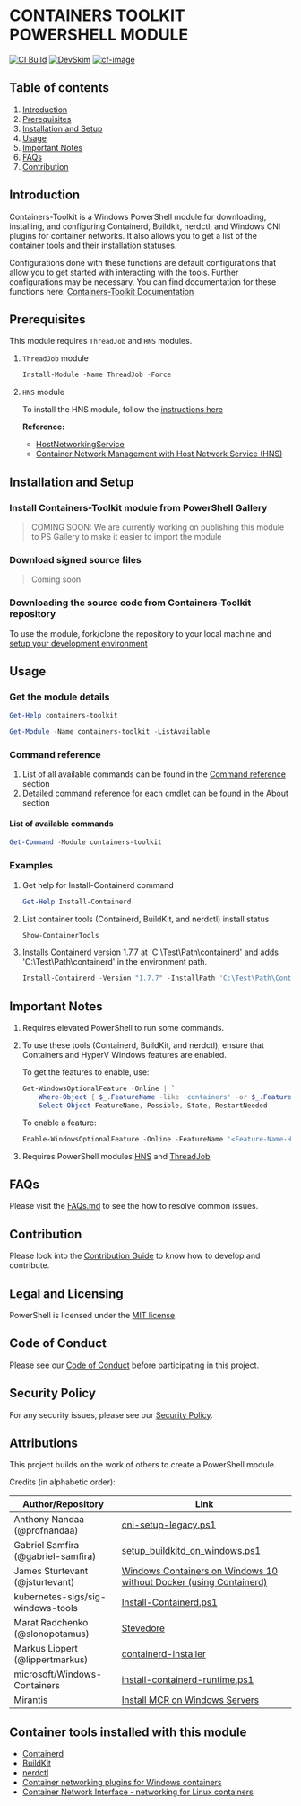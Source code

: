 # CONTAINERS TOOLKIT POWERSHELL MODULE

[![CI Build][ci-build-image]][ci-build-site]
[![DevSkim][devskim-image]][devskim-site]
[![cf-image][]][cf-site]

[ci-build-image]: https://github.com/microsoft/containers-toolkit/actions/workflows/ci-build.yaml/badge.svg
[ci-build-site]: https://github.com/microsoft/containers-toolkit/actions/workflows/ci-build.yaml
[devskim-image]: https://github.com/microsoft/containers-toolkit/actions/workflows/sdl-compliance.yaml/badge.svg
[devskim-site]: https://github.com/microsoft/containers-toolkit/actions/workflows/sdl-compliance.yaml
[cf-image]: https://www.codefactor.io/repository/github/microsoft/containers-toolkit/badge/main
[cf-site]: https://www.codefactor.io/repository/github/microsoft/containers-toolkit/overview/main

## Table of contents

1. [Introduction](#introduction)
1. [Prerequisites](#prerequisites)
1. [Installation and Setup](#installation-and-setup)
1. [Usage](#usage)
1. [Important Notes](#important-notes)
1. [FAQs](#faqs)
1. [Contribution](#contribution)

## Introduction

Containers-Toolkit is a Windows PowerShell module for downloading, installing, and configuring Containerd, Buildkit, nerdctl, and Windows CNI plugins for container networks. It also allows you to get a list of the container tools and their installation statuses.

Configurations done with these functions are default configurations that allow you to get started with interacting with the tools. Further configurations may be necessary.
You can find documentation for these functions here: [Containers-Toolkit Documentation](https://github.com/microsoft/containers-toolkit/tree/main/docs/command-reference.md)

## Prerequisites

This module requires `ThreadJob` and `HNS` modules.

1. `ThreadJob` module

    ```powershell
    Install-Module -Name ThreadJob -Force
    ```

1. `HNS` module

    To install the HNS module, follow the [instructions here](./docs/FAQs.md#2-new-hnsnetwork-command-does-not-exist)

    **Reference:**
    - [HostNetworkingService](https://docs.microsoft.com/en-us/powershell/module/hostnetworkingservice/?view=windowsserver2022-ps)
    - [Container Network Management with Host Network Service (HNS)](https://learn.microsoft.com/en-us/virtualization/windowscontainers/container-networking/architecture#container-network-management-with-host-network-service)

## Installation and Setup

### Install Containers-Toolkit module from PowerShell Gallery

> COMING SOON: We are currently working on publishing this module to PS Gallery to make it easier to import the module

### Download signed source files

> Coming soon

### Downloading the source code from Containers-Toolkit repository

To use the module, fork/clone the repository to your local machine and [setup your development environment](./CONTRIBUTING.md#setup-development-environment)

## Usage

### Get the module details

```PowerShell
Get-Help containers-toolkit
```

```PowerShell
Get-Module -Name containers-toolkit -ListAvailable
```

### Command reference

1. List of all available commands can be found in the [Command reference](./docs/command-reference.md) section
1. Detailed command reference for each cmdlet can be found in the [About](./docs/About/) section

#### List of available commands

```PowerShell
Get-Command -Module containers-toolkit
```

### Examples

1. Get help for Install-Containerd command

    ```PowerShell
    Get-Help Install-Containerd
    ```

2. List container tools (Containerd, BuildKit, and nerdctl) install status

    ```PowerShell
    Show-ContainerTools
    ```

3. Installs Containerd version 1.7.7 at 'C:\Test\Path\containerd' and adds 'C:\Test\Path\containerd' in the environment path.

    ```powershell
    Install-Containerd -Version "1.7.7" -InstallPath 'C:\Test\Path\Containerd'
    ```

## Important Notes

1. Requires elevated PowerShell to run some commands.

1. To use these tools (Containerd, BuildKit, and nerdctl), ensure that Containers and HyperV Windows features are enabled.

    To get the features to enable, use:

    ```PowerShell
    Get-WindowsOptionalFeature -Online | `
        Where-Object { $_.FeatureName -like 'containers' -or $_.FeatureName -match "Microsoft-Hyper-V(-All)?$" } | `
        Select-Object FeatureName, Possible, State, RestartNeeded
    ```

    To enable a feature:

    ```PowerShell
    Enable-WindowsOptionalFeature -Online -FeatureName '<Feature-Name-Here>' -All -NoRestart
    ```

1. Requires PowerShell modules [HNS](https://raw.githubusercontent.com/microsoft/SDN/master/Kubernetes/windows/hns.v2.psm1) and [ThreadJob](https://www.powershellgallery.com/packages/ThreadJob)

## FAQs

Please visit the [FAQs.md](./docs/FAQs.md) to see the how to resolve common issues.

## Contribution

Please look into the [Contribution Guide](./CONTRIBUTING.md) to know how to develop and contribute.

## Legal and Licensing

PowerShell is licensed under the [MIT license](./LICENSE).

## Code of Conduct

Please see our [Code of Conduct](./CODE_OF_CONDUCT.md) before participating in this project.

## Security Policy

For any security issues, please see our [Security Policy](./SECURITY.md).

## Attributions

This project builds on the work of others to create a PowerShell module.

Credits (in alphabetic order):

<!-- textlint-disable -->

| Author/Repository                  | Link                                                                                                                                                                          |
|------------------------------------|-------------------------------------------------------------------------------------------------------------------------------------------------------------------------------|
| Anthony Nandaa (@profnandaa)       | [cni-setup-legacy.ps1](https://gist.github.com/profnandaa/33d65d85964181a42539bfd0b4f9561a)                                                                                   |
| Gabriel Samfira (@gabriel-samfira) | [setup_buildkitd_on_windows.ps1](https://gist.github.com/gabriel-samfira/6e56238ad11c24f490ac109bdd378471)                                                                    |
| James Sturtevant (@jsturtevant)    | [Windows Containers on Windows 10 without Docker (using Containerd)](https://www.jamessturtevant.com/posts/Windows-Containers-on-Windows-10-without-Docker-using-Containerd/) |
| kubernetes-sigs/sig-windows-tools  | [Install-Containerd.ps1](https://github.com/kubernetes-sigs/sig-windows-tools/blob/master/hostprocess/Install-Containerd.ps1)                                                 |
| Marat Radchenko (@slonopotamus)    | [Stevedore](https://github.com/slonopotamus/stevedore)                                                                                                                        |
| Markus Lippert (@lippertmarkus)    | [containerd-installer](https://github.com/lippertmarkus/containerd-installer)                                                                                                 |
| microsoft/Windows-Containers       | [install-containerd-runtime.ps1](https://github.com/microsoft/Windows-Containers/blob/Main/helpful_tools/Install-ContainerdRuntime/install-containerd-runtime.ps1)            |
| Mirantis                           | [Install MCR on Windows Servers](https://docs.mirantis.com/mcr/20.10/install/mcr-windows.html)                                                                                |

<!-- textlint-enable -->

## Container tools installed with this module

- [Containerd](https://github.com/containerd/containerd)
- [BuildKit](https://github.com/moby/buildkit)
- [nerdctl](https://github.com/containerd/nerdctl)
- [Container networking plugins for Windows containers](https://github.com/microsoft/windows-container-networking)
- [Container Network Interface - networking for Linux containers](https://github.com/containernetworking/cni)
